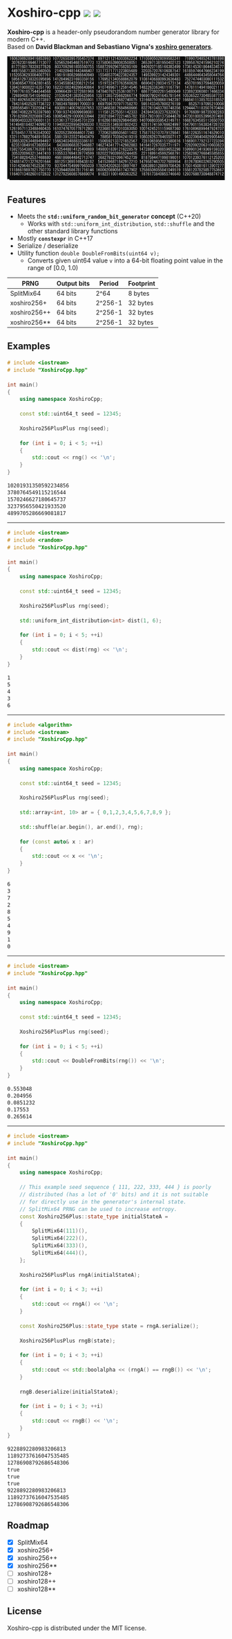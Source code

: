 # Xoshiro-cpp <a href="https://github.com/Reputeless/Xoshiro-cpp/blob/master/LICENSE"><img src="https://img.shields.io/badge/license-MIT-4aaa4a"></a> <a href="https://github.com/sponsors/Reputeless"><img src="https://img.shields.io/badge/funding-GitHub_Sponsors-ea4aaa"></a>
**Xoshiro-cpp** is a header-only pseudorandom number generator library for modern C++.  
Based on **David Blackman and Sebastiano Vigna's [xoshiro generators](http://prng.di.unimi.it/)**.

![](xoshiro-cpp.png)

## Features
- Meets the **`std::uniform_random_bit_generator` concept** (C++20)
  - Works with `std::uniform_int_distribution`, `std::shuffle` and the other standard library functions
- Mostly **`constexpr`** in C++17
- Serialize / deserialize
- Utility function `double DoubleFromBits(uint64 v);`
  - Converts given uint64 value `v` into a 64-bit floating point value in the range of [0.0, 1.0)

PRNG | Output bits | Period | Footprint
--|--|--|--
 SplitMix64   | 64 bits | 2^64    | 8 bytes
 xoshiro256+  | 64 bits | 2^256-1 | 32 bytes
 xoshiro256++ | 64 bits | 2^256-1 | 32 bytes
 xoshiro256** | 64 bits | 2^256-1 | 32 bytes

## Examples

```C++
# include <iostream>
# include "XoshiroCpp.hpp"

int main()
{
    using namespace XoshiroCpp;

    const std::uint64_t seed = 12345;

    Xoshiro256PlusPlus rng(seed);

    for (int i = 0; i < 5; ++i)
    {
        std::cout << rng() << '\n';
    }
}
```
```
10201931350592234856
3780764549115216544
1570246627180645737
3237956550421933520
4899705286669081817
```

----

```C++
# include <iostream>
# include <random>
# include "XoshiroCpp.hpp"

int main()
{
    using namespace XoshiroCpp;

    const std::uint64_t seed = 12345;

    Xoshiro256PlusPlus rng(seed);

    std::uniform_int_distribution<int> dist(1, 6);

    for (int i = 0; i < 5; ++i)
    {
        std::cout << dist(rng) << '\n';
    }
}
```
```
1
5
4
3
6
```

----

```C++
# include <algorithm>
# include <iostream>
# include "XoshiroCpp.hpp"

int main()
{
    using namespace XoshiroCpp;

    const std::uint64_t seed = 12345;

    Xoshiro256PlusPlus rng(seed);

    std::array<int, 10> ar = { 0,1,2,3,4,5,6,7,8,9 };

    std::shuffle(ar.begin(), ar.end(), rng);

    for (const auto& x : ar)
    {
        std::cout << x << '\n';
    }
}
```
```
6
3
7
2
8
5
4
9
1
0
```

----


```C++
# include <iostream>
# include "XoshiroCpp.hpp"

int main()
{
    using namespace XoshiroCpp;

    const std::uint64_t seed = 12345;

    Xoshiro256PlusPlus rng(seed);

    for (int i = 0; i < 5; ++i)
    {
        std::cout << DoubleFromBits(rng()) << '\n';
    }
}
```
```
0.553048
0.204956
0.0851232
0.17553
0.265614
```

----

```C++
# include <iostream>
# include "XoshiroCpp.hpp"

int main()
{
    using namespace XoshiroCpp;

    // This example seed sequence { 111, 222, 333, 444 } is poorly
    // distributed (has a lot of '0' bits) and it is not suitable
    // for directly use in the generator's internal state.
    // SplitMix64 PRNG can be used to increase entropy.
    const Xoshiro256Plus::state_type initialStateA =
    {
        SplitMix64(111)(),
        SplitMix64(222)(),
        SplitMix64(333)(),
        SplitMix64(444)(),
    };

    Xoshiro256PlusPlus rngA(initialStateA);

    for (int i = 0; i < 3; ++i)
    {
        std::cout << rngA() << '\n';
    }

    const Xoshiro256Plus::state_type state = rngA.serialize();

    Xoshiro256PlusPlus rngB(state);

    for (int i = 0; i < 3; ++i)
    {
        std::cout << std::boolalpha << (rngA() == rngB()) << '\n';
    }

    rngB.deserialize(initialStateA);

    for (int i = 0; i < 3; ++i)
    {
        std::cout << rngB() << '\n';
    }
}
```
```
9228892280983206813
11892737616047535485
12786908792686548306
true
true
true
9228892280983206813
11892737616047535485
12786908792686548306
```

## Roadmap

- [x] SplitMix64
- [x] xoshiro256+
- [x] xoshiro256++
- [x] xoshiro256** 
- [ ] xoshiro128+
- [ ] xoshiro128++
- [ ] xoshiro128**

## License
Xoshiro-cpp is distributed under the MIT license.
